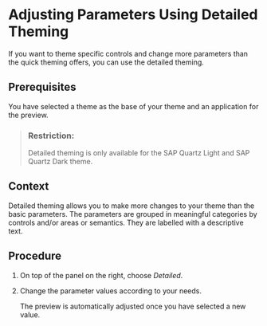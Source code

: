 <!-- loiodb09bb96b1304c50a31978a48ed11506 -->

# Adjusting Parameters Using Detailed Theming

If you want to theme specific controls and change more parameters than the quick theming offers, you can use the detailed theming.



<a name="loiodb09bb96b1304c50a31978a48ed11506__prereq_e2m_43g_zhb"/>

## Prerequisites

You have selected a theme as the base of your theme and an application for the preview.

> ### Restriction:  
> Detailed theming is only available for the SAP Quartz Light and SAP Quartz Dark theme.



## Context

Detailed theming allows you to make more changes to your theme than the basic parameters. The parameters are grouped in meaningful categories by controls and/or areas or semantics. They are labelled with a descriptive text.



## Procedure

1.  On top of the panel on the right, choose *Detailed*.

2.  Change the parameter values according to your needs.

    The preview is automatically adjusted once you have selected a new value.


